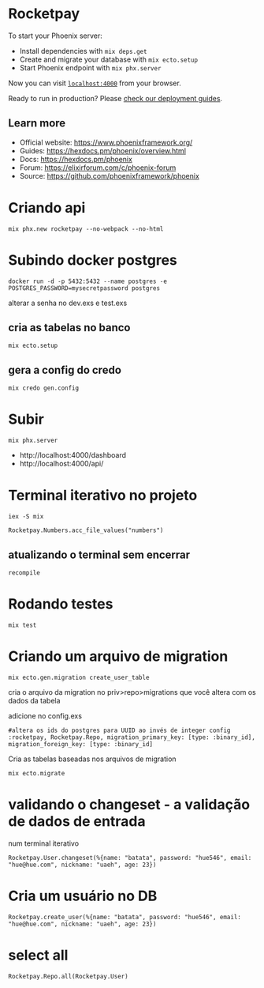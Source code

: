 # Rocketpay

To start your Phoenix server:

  * Install dependencies with `mix deps.get`
  * Create and migrate your database with `mix ecto.setup`
  * Start Phoenix endpoint with `mix phx.server`

Now you can visit [`localhost:4000`](http://localhost:4000) from your browser.

Ready to run in production? Please [check our deployment guides](https://hexdocs.pm/phoenix/deployment.html).

## Learn more

  * Official website: https://www.phoenixframework.org/
  * Guides: https://hexdocs.pm/phoenix/overview.html
  * Docs: https://hexdocs.pm/phoenix
  * Forum: https://elixirforum.com/c/phoenix-forum
  * Source: https://github.com/phoenixframework/phoenix


# Criando api

`mix phx.new rocketpay --no-webpack --no-html`

# Subindo docker postgres

`docker run -d -p 5432:5432 --name postgres -e POSTGRES_PASSWORD=mysecretpassword postgres`

alterar a senha no dev.exs e test.exs

## cria as tabelas no banco

`mix ecto.setup` 

## gera a config do credo

`mix credo gen.config`

# Subir

`mix phx.server`

- http://localhost:4000/dashboard
- http://localhost:4000/api/

# Terminal iterativo no projeto

`iex -S mix`

`Rocketpay.Numbers.acc_file_values("numbers")`

## atualizando o terminal sem encerrar

`recompile`

# Rodando testes

`mix test`

# Criando um arquivo de migration

`mix ecto.gen.migration create_user_table`

cria o arquivo da migration no priv>repo>migrations que você altera com os dados da tabela

adicione no config.exs

`
#altera os ids do postgres para UUID ao invés de integer
config :rocketpay, Rocketpay.Repo,
  migration_primary_key: [type: :binary_id],
  migration_foreign_key: [type: :binary_id]
`

Cria as tabelas baseadas nos arquivos de migration

`mix ecto.migrate`

# validando o changeset - a validação de dados de entrada

num terminal iterativo

`Rocketpay.User.changeset(%{name: "batata", password: "hue546", email: "hue@hue.com", nickname: "uaeh", age: 23})`

# Cria um usuário no DB

`Rocketpay.create_user(%{name: "batata", password: "hue546", email: "hue@hue.com", nickname: "uaeh", age: 23})`

# select all

`Rocketpay.Repo.all(Rocketpay.User)`
